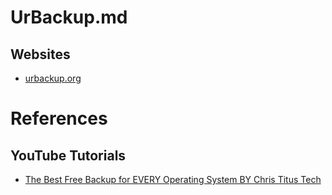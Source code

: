 # UrBackup.md

## Websites

* [urbackup.org](https://www.urbackup.org/)

# References

## YouTube Tutorials

* [The Best Free Backup for EVERY Operating System BY Chris Titus Tech](https://www.youtube.com/watch?v=tXGVzMUsuE4)
